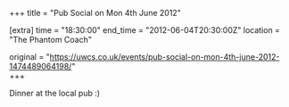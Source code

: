 +++
title = "Pub Social on Mon 4th June 2012"

[extra]
time = "18:30:00"
end_time = "2012-06-04T20:30:00Z"
location = "The Phantom Coach"

original = "https://uwcs.co.uk/events/pub-social-on-mon-4th-june-2012-1474489064198/"    
+++

Dinner at the local pub :)

